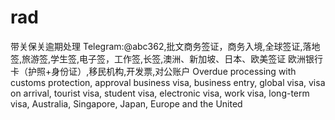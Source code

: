 # rad
带关保关逾期处理 Telegram:@abc362,批文商务签证，商务入境,全球签证,落地签,旅游签,学生签,电子签，工作签,长签,澳洲、新加坡、日本、欧美签证 欧洲银行卡（护照+身份证）,移民机构,开发票,对公账户 Overdue processing with customs protection, approval business visa, business entry, global visa, visa on arrival, tourist visa, student visa, electronic visa, work visa, long-term visa, Australia, Singapore, Japan, Europe and the United
